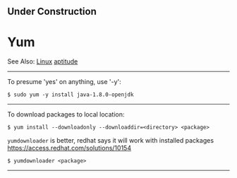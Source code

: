 
## Under Construction

# Yum

See Also:
 [Linux](Linux.md)
 [aptitude](aptitude.md)


---

To presume 'yes' on anything, use '-y':

    $ sudo yum -y install java-1.8.0-openjdk

---

To download packages to local location:

    $ yum install --downloadonly --downloaddir=<directory> <package>

```yumdownloader``` is better, redhat says it will work with installed packages
https://access.redhat.com/solutions/10154

    $ yumdownloader <package>
    
---